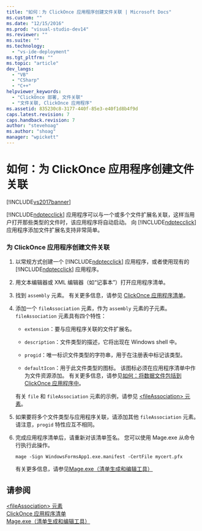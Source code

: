 ```yaml
---
title: "如何：为 ClickOnce 应用程序创建文件关联 | Microsoft Docs"
ms.custom: ""
ms.date: "12/15/2016"
ms.prod: "visual-studio-dev14"
ms.reviewer: ""
ms.suite: ""
ms.technology: 
  - "vs-ide-deployment"
ms.tgt_pltfrm: ""
ms.topic: "article"
dev_langs: 
  - "VB"
  - "CSharp"
  - "C++"
helpviewer_keywords: 
  - "ClickOnce 部署, 文件关联"
  - "文件关联, ClickOnce 应用程序"
ms.assetid: 835230c8-3177-440f-85e3-e40f1d8b4f9d
caps.latest.revision: 7
caps.handback.revision: 7
author: "stevehoag"
ms.author: "shoag"
manager: "wpickett"
---
```

# 如何：为 ClickOnce 应用程序创建文件关联
[!INCLUDE[vs2017banner](../code-quality/includes/vs2017banner.md)]

[!INCLUDE[ndptecclick](../deployment/includes/ndptecclick_md.md)] 应用程序可以与一个或多个文件扩展名关联，这样当用户打开那些类型的文件时，该应用程序将自动启动。  向 [!INCLUDE[ndptecclick](../deployment/includes/ndptecclick_md.md)] 应用程序添加文件扩展名支持非常简单。  
  
### 为 ClickOnce 应用程序创建文件关联  
  
1.  以常规方式创建一个 [!INCLUDE[ndptecclick](../deployment/includes/ndptecclick_md.md)] 应用程序，或者使用现有的 [!INCLUDE[ndptecclick](../deployment/includes/ndptecclick_md.md)] 应用程序。  
  
2.  用文本编辑器或 XML 编辑器（如“记事本”）打开应用程序清单。  
  
3.  找到 `assembly` 元素。  有关更多信息，请参见 [ClickOnce 应用程序清单](../deployment/clickonce-application-manifest.md)。  
  
4.  添加一个 `fileAssociation` 元素，作为 `assembly` 元素的子元素。  `fileAssociation` 元素具有四个特性：  
  
    -   `extension`：要与应用程序关联的文件扩展名。  
  
    -   `description`：文件类型的描述，它将出现在 Windows shell 中。  
  
    -   `progid`：唯一标识文件类型的字符串，用于在注册表中标记该类型。  
  
    -   `defaultIcon`：用于此文件类型的图标。  该图标必须在应用程序清单中作为文件资源添加。  有关更多信息，请参见[如何：将数据文件包括到 ClickOnce 应用程序中](../deployment/how-to-include-a-data-file-in-a-clickonce-application.md)。  
  
     有关 `file` 和 `fileAssociation` 元素的示例，请参见 [\<fileAssociation\> 元素](../deployment/fileassociation-element-clickonce-application.md)。  
  
5.  如果要将多个文件类型与应用程序关联，请添加其他 `fileAssociation` 元素。  请注意，`progid` 特性应互不相同。  
  
6.  完成应用程序清单后，请重新对该清单签名。  您可以使用 Mage.exe 从命令行执行此操作。  
  
     `mage -Sign WindowsFormsApp1.exe.manifest -CertFile mycert.pfx`  
  
     有关更多信息，请参见[Mage.exe（清单生成和编辑工具）](../Topic/Mage.exe%20\(Manifest%20Generation%20and%20Editing%20Tool\).md)  
  
## 请参阅  
 [\<fileAssociation\> 元素](../deployment/fileassociation-element-clickonce-application.md)   
 [ClickOnce 应用程序清单](../deployment/clickonce-application-manifest.md)   
 [Mage.exe（清单生成和编辑工具）](../Topic/Mage.exe%20\(Manifest%20Generation%20and%20Editing%20Tool\).md)